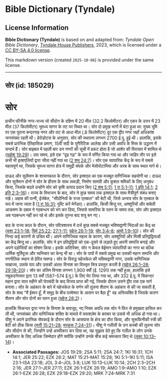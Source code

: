 # Bible Dictionary (Tyndale)

## License Information

**Bible Dictionary (Tyndale)** is based on and adapted from: _Tyndale Open Bible Dictionary_, [Tyndale House Publishers](https://tyndaleopenresources.com/), 2023, which is licensed under a [CC BY-SA 4.0 license](https://creativecommons.org/licenses/by-sa/4.0/legalcode.en).

This markdown version (created `2025-10-06`) is provided under the same license.



--------------------------------

## सोर (id: 185029)

सोर
===

प्राचीन फीनीके नगर\-राज्य जो सीदोन के दक्षिण में 20 मील (32\.2 किलोमीटर) और एकर के उत्तर में 23 मील (37 किलोमीटर) भूमध्य सागर के तट पर स्थित था। सोर दो प्रमुख भागों में बंटा हुआ था: मुख्य भूमि पर एक पुराना बन्दरगाह नगर और तट से आधा मील (.8 किलोमीटर) दूर एक द्वीप नगर जहाँ अधिकांश जनसंख्या रहती थी। हेरोडोटस के अनुसार, सोर की स्थापना लगभग 2700 ई.पू. हुई थी। हालांकि, इसके सबसे प्रारंभिक ऐतिहासिक प्रमाण, 15वीं सदी के युगैरिटिक आलेख और उसी अवधि के मिस्र के उद्धरण में सन्दर्भ हैं। सोर बाइबल में पहली बार उन नगरों की सूची में प्रकट होता है जो आशेर की विरासत में शामिल थे ([यहोशू 19:29](https://ref.ly/Josh19:29))। उस समय, इसे एक “दृढ़ गढ़” के रूप में वर्णित किया गया था और जाहिर तौर पर इसे कभी भी इस्राएलियों द्वारा जीता नहीं गया था ([2 शमू 24:7](https://ref.ly/2Sam24:7))। सोर एक व्यापारिक केंद्र के रूप में सबसे महत्वपूर्ण था, जिसके भूमध्य सागर क्षेत्र में समुद्री संपर्क और मेसोपोटामिया और अरब के साथ स्थल मार्ग थे।

दाऊद और सुलैमान के शासनकाल के दौरान, सोर इस्राएल का एक मजबूत वाणिज्यिक सहयोगी था। दाऊद और सुलैमान दोनों ने सोर के हीराम के साथ लकड़ी, निर्माण सामग्री और कुशल श्रमिकों के लिए अनुबंध किया, जिसके बदले उन्होंने सोर को कृषि उत्पाद प्रदान किए ([2 शमू 5:11](https://ref.ly/2Sam5:11); [1 रा 5:1–11](https://ref.ly/1Kgs5:1-1Kgs5:11); [1 इति 14:1](https://ref.ly/1Chr14:1); [2 इति 2:3–16](https://ref.ly/2Chr2:3-2Chr2:16))। राज्य के विभाजन के बाद, सोर ने कुछ समय तक इस्राएल के साथ मैत्रीपूर्ण संबंध बनाए रखे। अहाब की पत्नी, ईजेबेल, "सीदोनियों के राजा एतबाल" की बेटी थी, जिसे अन्यत्र सोर के एतबाल के रूप में जाना जाता है ([1 रा 16:31](https://ref.ly/1Kgs16:31); पुष्टि करें मेनेंडर)। हालांकि, किसी बिन्दु पर, अश्शूरियों और बाबेली आक्रमण के दबाव ने गठबन्धन को भंग कर दिया, जिससे सामरिया के पतन के समय तक, सोर और इस्राएल अब गठबन्धन नहीं कर रहे थे और इसके तुरन्त बाद शत्रु बन गए। 

बाद के राज्य काल के दौरान, सोर पवित्रशास्त्र में दर्ज कुछ सबसे मजबूत भविष्यद्वाणी निंदाओं का केंद्र था ([यशा 23:1–18](https://ref.ly/Isa23:1-Isa23:18); [यिर्म 25:22](https://ref.ly/Jer25:22); [27:1–11](https://ref.ly/Jer27:1-Jer27:11); [यहेज 26:1–19](https://ref.ly/Ezek26:1-Ezek26:19); [योए 3:4–8](https://ref.ly/Joel3:4-Joel3:8); [आमो 1:9–10](https://ref.ly/Amos1:9-Amos1:10))। सोर की निन्दा कई कारणों से उचित थी। अपने वाणिज्यिक महत्व के कारण, सोर अश्शूरियों और मिस्री प्रतिद्वंद्विताओं का केंद्र बिन्दु था। हालांकि, सोर ने इन प्रतिद्वंद्वियों को एक\-दूसरे से लड़ाते हुए अपनी सम्पत्ति बनाई और अपने पड़ोसियों का शोषण किया। इसके अतिरिक्त, सोर न केवल बेईमान व्यापारियों का नगर था बल्कि धार्मिक मूर्तिपूजा और व्यभिचार का केन्द्र भी था। सोर के पापों में सबसे प्रमुख था उसकी महान सम्पत्ति और रणनीतिक स्थान से प्रेरित घमण्ड। सोर के विरुद्ध यहेजकेल की भविष्यद्वाणी नगर, उसके वाणिज्यिक साम्राज्य, उसके पाप और उसकी अंततः विनाश का विस्तृत चित्र प्रस्तुत करती है ([यहेज 26:1–28](https://ref.ly/Ezek26:1-Ezek26:28); [29:18–20](https://ref.ly/Ezek29:18-Ezek29:20))। सोर का अंतिम विनाश लगभग 1,900 वर्षों (ई. 1291\) तक नहीं हुआ, हालांकि इसे नबूकदनेस्सर द्वारा 13 वर्षों (587–574 ई.पू.) के लिए घेर लिया गया था, और 332 ई.पू. में सिकन्दर महान द्वारा सात महीने की घेराबंदी के बाद विजय प्राप्त की गई, जिसके दौरान उसने द्वीप तक एक मार्ग बनाया। सोर के अहंकार के बारे में यहेजकेल के वर्णन की तुलना शैतान के अहंकार से की जा सकती है, सोर के शब्द "मैं ईश्वर हूँ, मैं समुद्र के बीच परमेश्वर के आसन पर बैठा हूँ" वह अभिव्यक्ति है जिसके कारण शैतान और सोर दोनों का पतन हुआ ([यहेज 28:2](https://ref.ly/Ezek28:2))।

हालांकि सिकन्दर द्वारा नगर के विनाश के बावजूद, नए नियम अवधि तक सोर ने फिर से प्रमुखता हासिल कर ली थी, जनसंख्या और वाणिज्यिक शक्ति के मामले में यरूशलेम के बराबर या उससे भी अधिक हो गया था। यीशु ने अपने प्रारंभिक सेवकाई के दौरान सोर के आसपास के क्षेत्र का दौरा किया, और सुरूफ‍िनीकी स्त्री की बेटी को ठीक किया ([मत्ती 15:21–28](https://ref.ly/Matt15:21-Matt15:28); [मरकुस 7:24–31](https://ref.ly/Mark7:24-Mark7:31))। यीशु ने गलीली के उन कस्बों की तुलना सोर और सीदोन से की, जिन्होंने उन्हें अस्वीकार कर दिया था, यह सुझाव देते हुए कि गलील के लोग उनके अस्वीकार के लिए अधिक ज़िम्मेदार होंगे क्योंकि उन्होंने उनके बीच कई चमत्कार किए थे ([लूका 10:13–14](https://ref.ly/Luke10:13-Luke10:14))।

* **Associated Passages:** JOS 19:29; 2SA 5:11; 2SA 24:7; 1KI 16:31; 1CH 14:1; JER 25:22; EZK 28:2; MAT 15:21–MAT 15:28; 1KI 5:1–1KI 5:11; ISA 23:1–ISA 23:18; JOL 3:4–JOL 3:8; LUK 10:13–LUK 10:14; 2CH 2:3–2CH 2:16; JER 27:1–JER 27:11; EZK 26:1–EZK 26:19; AMO 1:9–AMO 1:10; EZK 26:1–EZK 26:28; EZK 29:18–EZK 29:20; MRK 7:24–MRK 7:31

